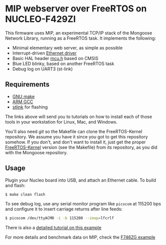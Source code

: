 # MIP webserver over FreeRTOS on NUCLEO-F429ZI

This firmware uses MIP, an experimental TCP/IP stack of the Mongoose Network Library, running as a FreeRTOS task.
It implements the following:

- Minimal elementary web server, as simple as possible
- Interrupt-driven [Ethernet driver](../../../drivers/mip_driver_stm32.c)
- Basic HAL header [mcu.h](mcu.h) based on CMSIS
- Blue LED blinky, based on another FreeRTOS task
- Debug log on UART3 (st-link)

## Requirements

- [GNU make](http://mongoose.ws/tutorials/tools/#gnu-make)
- [ARM GCC](http://mongoose.ws/tutorials/tools/#arm-gcc)
- [stlink](http://mongoose.ws/tutorials/tools/#stlink) for flashing

The links above will send you to tutorials on how to install each of those tools in your workstation for Linux, Mac, and Windows.

You'll also need _git_ so the Makefile can clone the FreeRTOS-Kernel repository. We assume you have it since you got to get this repository somehow. If you don't, and don't want to install it, just get the proper [FreeRTOS-Kernel](https://github.com/FreeRTOS/FreeRTOS-Kernel) version (see the Makefile) from its repository, as you did with the Mongoose repository.

## Usage

Plugin your Nucleo board into USB, and attach an Ethernet cable.
To build and flash:

```sh
$ make clean flash
```

To see debug log, use any serial monitor program like `picocom` at 115200 bps and configure it to insert carriage returns after line feeds:

```sh
$ picocom /dev/ttyACM0 -i -b 115200 --imap=lfcrlf
```

There is also a [detailed tutorial on this example](http://mongoose.ws/tutorials/stm32/nucleo-f429zi-freertos-mip/)

For more details and benchmark data on MIP, check the [F746ZG example](../nucleo-f746zg-baremetal/)
